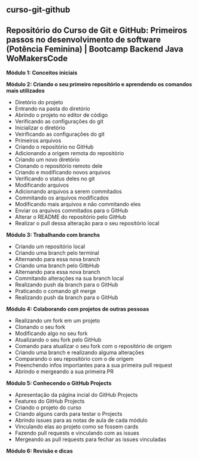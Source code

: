 



## **curso-git-github**

## Repositório do Curso de Git e GitHub: Primeiros passos no desenvolvimento de software (Potência Feminina) | Bootcamp Backend Java WoMakersCode


**Módulo 1: Conceitos iniciais**

**Módulo 2: Criando o seu primeiro repositório e aprendendo os comandos mais utilizados**
- Diretório do projeto
- Entrando na pasta do diretório
- Abrindo o projeto no editor de código
- Verificando as configurações do git
- Inicializar o diretório
- Veirificando as configurações do git
- Primeiros arquivos
- Criando o repositório no GitHub
- Adicionando a origem remota do repositório
- Criando um novo diretório
- Clonando o repositório remoto dele
- Criando e modificando novos arquivos
- Verificando o status deles no git
- Modificando arquivos
- Adicionando arquivos a serem commitados
- Commitando os arquivos modificados
- Modificando mais arquivos e não commitando eles
- Enviar os arquivos commitados para o GitHub
- Alterar o README do repositório pelo GitHub
- Realizar o pull dessa alteração para o seu repositório local

**Módulo 3: Trabalhando com branchs**
- Criando um repositório local
- Criando uma branch pelo terminal
- Alternando para essa nova branch
- Criando uma branch pelo GitbHub
- Alternando para essa nova branch
- Commitando alterações na sua branch local
- Realizando push da branch para o GitHub
- Praticando o comando git merge
- Realizando push da branch para o GitHub

**Módulo 4: Colaborando com projetos de outras pessoas**
- Realizando um fork em um projeto
- Clonando o seu fork
- Modificando algo no seu fork
- Atualizando o seu fork pelo GitHub
- Comando para atualizar o seu fork com o repositório de origem
- Criando uma branch e realizando alguma alterações
- Comparando o seu repositório com o de origem
- Preenchendo infos importantes para a sua primeira pull request
- Abrindo e mergeando a sua primeira PR

**Módulo 5: Conhecendo o GitHub Projects**
- Apresentação da página incial do GitHub Projects
- Features do GitHub Projects
- Criando o projeto do curso
- Criando alguns cards para testar o Projects
- Abrindo issues para as notas de aula de cada módulo
- Vinculando elas ao projeto como se fossem cards
- Fazendo pull requests e vinculando com as issues
- Mergeando as pull requests para fechar as issues vinculadas

**Módulo 6: Revisão e dicas**
